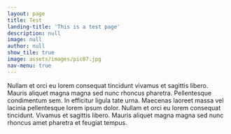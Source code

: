 ```yaml
---
layout: page
title: Test
landing-title: 'This is a test page'
description: null
image: null
author: null
show_tile: true
image: assets/images/pic07.jpg
nav-menu: true
---
```


Nullam et orci eu lorem consequat tincidunt vivamus et sagittis libero. Mauris aliquet magna magna sed nunc rhoncus pharetra. Pellentesque condimentum sem. In efficitur ligula tate urna. Maecenas laoreet massa vel lacinia pellentesque lorem ipsum dolor. Nullam et orci eu lorem consequat tincidunt. Vivamus et sagittis libero. Mauris aliquet magna magna sed nunc rhoncus amet pharetra et feugiat tempus.